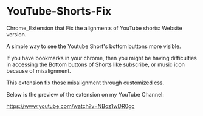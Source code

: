 # YouTube-Shorts-Fix
Chrome_Extension that Fix the alignments of YouTube shorts: Website version.

A simple way to see the Youtube Short's bottom buttons more visible.

If you have bookmarks in your chrome, then you might be having difficulties in accessing the Bottom buttons of Shorts like subscribe, or music icon because of misalignment. 

This extension fix those misalignment through customized css.

Below is the preview of the extension on my YouTube Channel:

https://www.youtube.com/watch?v=NBoz1wDR0gc
